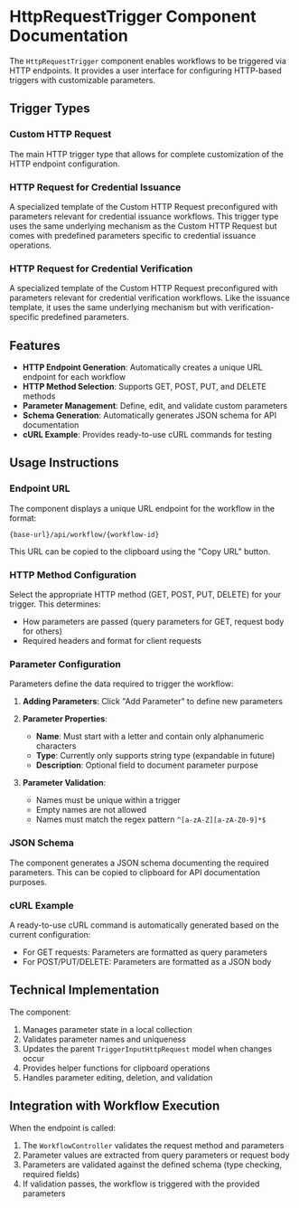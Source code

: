 # HttpRequestTrigger Component Documentation

The `HttpRequestTrigger` component enables workflows to be triggered via HTTP endpoints. It provides a user interface for configuring HTTP-based triggers with customizable parameters.

## Trigger Types

### Custom HTTP Request

The main HTTP trigger type that allows for complete customization of the HTTP endpoint configuration.

### HTTP Request for Credential Issuance

A specialized template of the Custom HTTP Request preconfigured with parameters relevant for credential issuance workflows. This trigger type uses the same underlying mechanism as the Custom HTTP Request but comes with predefined parameters specific to credential issuance operations.

### HTTP Request for Credential Verification

A specialized template of the Custom HTTP Request preconfigured with parameters relevant for credential verification workflows. Like the issuance template, it uses the same underlying mechanism but with verification-specific predefined parameters.

## Features

- **HTTP Endpoint Generation**: Automatically creates a unique URL endpoint for each workflow
- **HTTP Method Selection**: Supports GET, POST, PUT, and DELETE methods
- **Parameter Management**: Define, edit, and validate custom parameters
- **Schema Generation**: Automatically generates JSON schema for API documentation
- **cURL Example**: Provides ready-to-use cURL commands for testing

## Usage Instructions

### Endpoint URL

The component displays a unique URL endpoint for the workflow in the format:
```
{base-url}/api/workflow/{workflow-id}
```

This URL can be copied to the clipboard using the "Copy URL" button.

### HTTP Method Configuration

Select the appropriate HTTP method (GET, POST, PUT, DELETE) for your trigger. This determines:
- How parameters are passed (query parameters for GET, request body for others)
- Required headers and format for client requests

### Parameter Configuration

Parameters define the data required to trigger the workflow:

1. **Adding Parameters**: Click "Add Parameter" to define new parameters
2. **Parameter Properties**:
   - **Name**: Must start with a letter and contain only alphanumeric characters
   - **Type**: Currently only supports string type (expandable in future)
   - **Description**: Optional field to document parameter purpose

3. **Parameter Validation**:
   - Names must be unique within a trigger
   - Empty names are not allowed
   - Names must match the regex pattern `^[a-zA-Z][a-zA-Z0-9]*$`

### JSON Schema

The component generates a JSON schema documenting the required parameters. This can be copied to clipboard for API documentation purposes.

### cURL Example

A ready-to-use cURL command is automatically generated based on the current configuration:
- For GET requests: Parameters are formatted as query parameters
- For POST/PUT/DELETE: Parameters are formatted as a JSON body

## Technical Implementation

The component:
1. Manages parameter state in a local collection
2. Validates parameter names and uniqueness
3. Updates the parent `TriggerInputHttpRequest` model when changes occur
4. Provides helper functions for clipboard operations
5. Handles parameter editing, deletion, and validation

## Integration with Workflow Execution

When the endpoint is called:
1. The `WorkflowController` validates the request method and parameters
2. Parameter values are extracted from query parameters or request body
3. Parameters are validated against the defined schema (type checking, required fields)
4. If validation passes, the workflow is triggered with the provided parameters